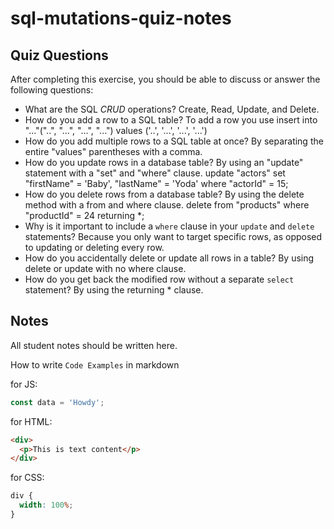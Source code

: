 # sql-mutations-quiz-notes

## Quiz Questions

After completing this exercise, you should be able to discuss or answer the following questions:

- What are the SQL _CRUD_ operations?
  Create, Read, Update, and Delete.
- How do you add a row to a SQL table?
  To add a row you use insert into "..."("..", "...", "...", "...")
  values ('..', '...', '...', '...')
- How do you add multiple rows to a SQL table at once?
  By separating the entire "values" parentheses with a comma.
- How do you update rows in a database table?
  By using an "update" statement with a "set" and "where" clause.
  update "actors"
  set "firstName" = 'Baby',
  "lastName" = 'Yoda'
  where "actorId" = 15;
- How do you delete rows from a database table?
  By using the delete method with a from and where clause.
  delete
  from "products"
  where "productId" = 24
  returning \*;
- Why is it important to include a `where` clause in your `update` and `delete` statements?
  Because you only want to target specific rows, as opposed to updating or deleting every row.
- How do you accidentally delete or update all rows in a table?
  By using delete or update with no where clause.
- How do you get back the modified row without a separate `select` statement?
  By using the returning \* clause.

## Notes

All student notes should be written here.

How to write `Code Examples` in markdown

for JS:

```javascript
const data = 'Howdy';
```

for HTML:

```html
<div>
  <p>This is text content</p>
</div>
```

for CSS:

```css
div {
  width: 100%;
}
```

